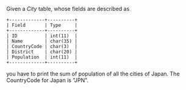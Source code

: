 Given a _City_ table, whose fields are described as

    +-------------+----------+
    | Field       | Type     |
    +-------------+----------+
    | ID          | int(11)  |
    | Name        | char(35) |
    | CountryCode | char(3)  |
    | District    | char(20) |
    | Population  | int(11)  |
    +-------------+----------+

you have to print the sum of population of all the cities of Japan. The CountryCode for Japan is "JPN".